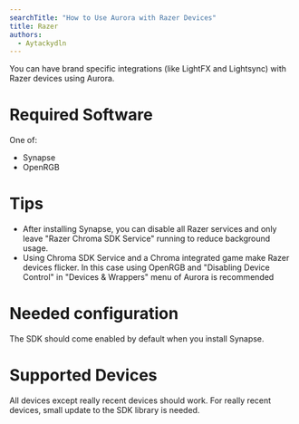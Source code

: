 ```yaml
---
searchTitle: "How to Use Aurora with Razer Devices"
title: Razer
authors:
  - Aytackydln
---
```


You can have brand specific integrations (like LightFX and Lightsync) with Razer devices using Aurora.

# Required Software

One of:
* Synapse
* OpenRGB

# Tips

- After installing Synapse, you can disable all Razer services and only leave "Razer Chroma SDK Service" running to reduce background usage.
- Using Chroma SDK Service and a Chroma integrated game make Razer devices flicker. In this case using OpenRGB and "Disabling Device Control" in "Devices & Wrappers" menu of Aurora is recommended


# Needed configuration

The SDK should come enabled by default when you install Synapse.

# Supported Devices

All devices except really recent devices should work. For really recent devices, small update to the SDK library is needed.
